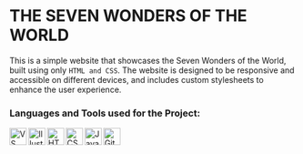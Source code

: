 # THE SEVEN WONDERS OF THE WORLD

This is a simple website that showcases the Seven Wonders of the World, built using only ```HTML and CSS```. The website is designed to be responsive and accessible on different devices, and includes custom stylesheets to enhance the user experience.

### Languages and Tools used for the Project:
[<img align="left" alt="VS Code" width="30px" src="https://cdn-icons-png.flaticon.com/512/906/906324.png" />][VS Code]
[<img align="left" alt="Illustrator" width="30px" src="https://cdn-icons-png.flaticon.com/512/5968/5968472.png" />][Illustrator]
[<img align="left" alt="HTML5" width="30px" src="https://cdn-icons-png.flaticon.com/512/732/732212.png" />][html5]
[<img align="left" alt="CSS3" width="30px" src="https://cdn-icons-png.flaticon.com/512/732/732190.png" />][css3]
[<img align="left" alt="JavaScript" width="30px" src="https://cdn-icons-png.flaticon.com/512/5968/5968292.png" />][javascript]
[<img align="left" alt="GitHub" width="30px" src="https://cdn-icons-png.flaticon.com/512/733/733553.png" />][github]

[VS Code]: https://code.visualstudio.com/
[Premiere]: https://www.adobe.com/in/products/premiere-rush.html
[Illustrator]: https://www.adobe.com/in/products/illustrator.html
[html5]: https://www.w3schools.com/html/
[css3]: https://www.w3schools.com/css/
[javascript]: https://www.w3schools.com/js/DEFAULT.asp
[github]: https://github.com/